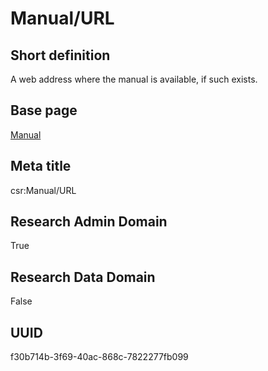 # Manual/URL
## Short definition
A web address where the manual is available, if such exists.
## Base page
[Manual](https://github.com/EuroCRIS/CASRAI-Dictionairies/blob/main/Objects/Manual.md)
## Meta title
csr:Manual/URL
## Research Admin Domain
True
## Research Data Domain
False
## UUID
f30b714b-3f69-40ac-868c-7822277fb099
